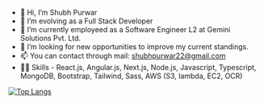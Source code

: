 - 👋 Hi, I’m Shubh Purwar
- 👀 I’m evolving as a Full Stack Developer
- 🌱 I’m currently employeed as a Software Engineer L2 at Gemini Solutions Pvt. Ltd.
- 💞️ I’m looking for new opportunities to improve my current standings.
- 📫 You can contact through mail: shubhpurwar22@gmail.com
- 👨‍💻 Skills - React.js, Angular.js, Next.js, Node.js, Javascript, Typescript, MongoDB, Bootstrap, Tailwind, Sass, AWS (S3, lambda, EC2, OCR)

<!---
striver01/striver01 is a ✨ special ✨ repository because its `README.md` (this file) appears on your GitHub profile.
You can click the Preview link to take a look at your changes.
--->

<!--- [![striver01 github stats](https://github-readme-stats.vercel.app/api?username=striver01&count_private=true&show_icons=true&theme=radical&hide_rank=false)](https://github.com/striver01/github-readme-stats) --->

[![Top Langs](https://github-readme-stats.vercel.app/api/top-langs/?username=striver01)](https://github.com/striver01/github-readme-stats)
